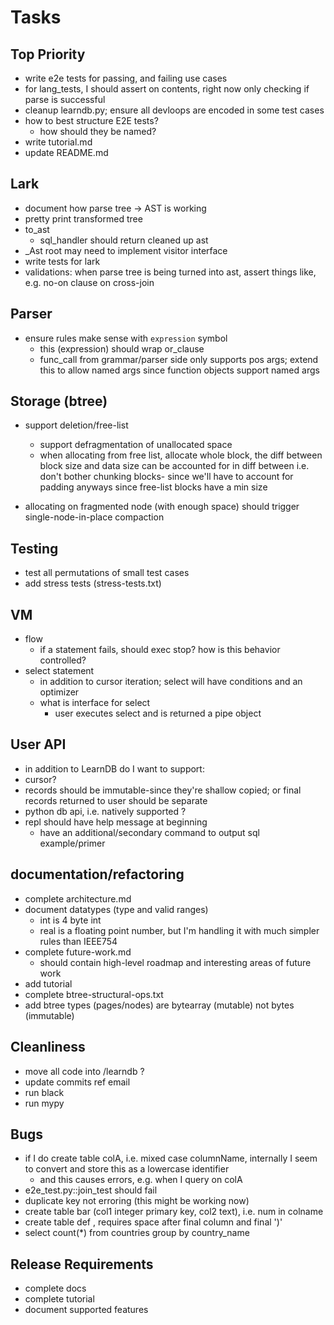 # Tasks

## Top Priority
- write e2e tests for passing, and failing use cases
- for lang_tests, I should assert on contents, right now only checking if parse is successful
- cleanup learndb.py; ensure all devloops are encoded in some test cases
- how to best structure E2E tests? 
  - how should they be named?
- write tutorial.md
- update README.md

## Lark
  - document how parse tree -> AST is working
  - pretty print transformed tree
  - to_ast 
      - sql_handler should return cleaned up ast
  - _Ast root may need to implement visitor interface
  - write tests for lark
  - validations: when parse tree is being turned into ast, assert things like, e.g. no-on clause on cross-join

## Parser
- ensure rules make sense with `expression` symbol
  - this (expression) should wrap or_clause
  - func_call from grammar/parser side only supports pos args; extend this to allow named args since function objects support named args



## Storage (btree)
- support deletion/free-list  
  - support defragmentation of unallocated space
  - when allocating from free list, allocate whole block, 
    the diff between block size and data size can be accounted for in diff between
    i.e. don't bother chunking blocks- since we'll have to account for padding anyways since free-list blocks have a min size
    
- allocating on fragmented node (with enough space) should trigger 
  single-node-in-place compaction


## Testing
- test all permutations of small test cases
- add stress tests (stress-tests.txt)

## VM
- flow
  - if a statement fails, should exec stop? how is this behavior controlled?
- select statement
  - in addition to cursor iteration; select will have conditions
    and an optimizer
  - what is interface for select
    - user executes select and is returned a pipe object
    
## User API
 - in addition to LearnDB do I want to support:
 - cursor?
 - records should be immutable-since they're shallow copied; or final records returned to user should be separate
 - python db api, i.e. natively supported ?
 - repl should have help message at beginning
   - have an additional/secondary command to output sql example/primer

## documentation/refactoring
- complete architecture.md
- document datatypes (type and valid ranges)
  - int is 4 byte int
  - real is a floating point number, but I'm handling it with much simpler rules than IEEE754
- complete future-work.md  
    - should contain high-level roadmap and interesting areas of future work
- add tutorial
- complete btree-structural-ops.txt
- add btree types (pages/nodes) are bytearray (mutable) not bytes (immutable)

## Cleanliness
- move all code into /learndb ?
- update commits ref email
- run black
- run mypy

## Bugs
  - if I do create table colA, i.e. mixed case columnName, internally I seem to convert and store this as a lowercase identifier
    - and this causes errors, e.g. when I query on colA
  - e2e_test.py::join_test should fail
  - duplicate key not erroring (this might be working now)
  - create table bar (col1 integer primary key, col2 text), i.e. num in colname
  - create table def , requires space after final column and final ')'
  - select count(*) from countries group by country_name

## Release Requirements 
  - complete docs
  - complete tutorial
  - document supported features
  